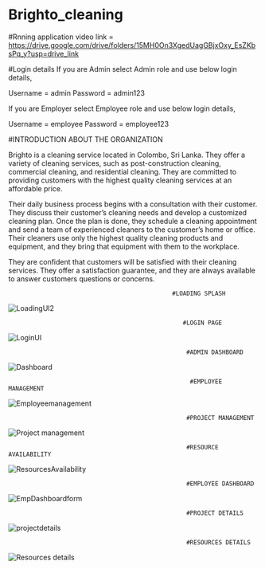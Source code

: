 # Brighto_cleaning
#Rnning application video link = https://drive.google.com/drive/folders/15MH0On3XgedUagGBjxOxy_EsZKbsPq_y?usp=drive_link


#Login details
If you are Admin select Admin role and use below login details,

Username = admin
Password = admin123

If you are Employer select Employee role and use below login details,

Username = employee
Password = employee123
                         



#INTRODUCTION ABOUT THE ORGANIZATION

Brighto is a cleaning service located in Colombo, Sri Lanka. They offer a variety of cleaning services, such as 
post-construction cleaning, commercial cleaning, and residential cleaning. They are committed to providing 
customers with the highest quality cleaning services at an affordable price.


Their daily business process begins with a consultation with their customer. They discuss their customer’s 
cleaning needs and develop a customized cleaning plan. Once the plan is done, they schedule a cleaning 
appointment and send a team of experienced cleaners to the customer’s home or office. Their cleaners use 
only the highest quality cleaning products and equipment, and they bring that equipment with them to the 
workplace.


They are confident that customers will be satisfied with their cleaning services. They offer a satisfaction 
guarantee, and they are always available to answer customers questions or concerns.
              
                                                  #LOADING SPLASH
![LoadingUI2](https://github.com/ChathulaShashan/Brighto_cleaning/assets/97799771/da67ebc9-dbe5-4575-9833-ddaedb1170d0)

                                                     #LOGIN PAGE
 ![LoginUI](https://github.com/ChathulaShashan/Brighto_cleaning/assets/97799771/2b78d2bd-8e1b-49bf-ac58-89b776525c3b)
 
                                                      #ADMIN DASHBOARD
![Dashboard](https://github.com/ChathulaShashan/Brighto_cleaning/assets/97799771/98645897-4939-4b96-8596-15173468c741)

                                                       #EMPLOYEE MANAGEMENT
 ![Employeemanagement](https://github.com/ChathulaShashan/Brighto_cleaning/assets/97799771/36fb5186-aed9-4ae8-8e5d-a6582780676c)
 
                                                      #PROJECT MANAGEMENT
  ![Project management](https://github.com/ChathulaShashan/Brighto_cleaning/assets/97799771/6af4f85f-b15f-44da-91cc-97cd9ce28b95)
  
                                                      #RESOURCE AVAILABILITY
 ![ResourcesAvailability](https://github.com/ChathulaShashan/Brighto_cleaning/assets/97799771/e7b29950-9541-4d6b-ab97-4832509a0a07)
 
                                                      #EMPLOYEE DASHBOARD
![EmpDashboardform](https://github.com/ChathulaShashan/Brighto_cleaning/assets/97799771/d7d445fb-6fc6-413a-801a-6ebb85708a5c)
        
                                                      #PROJECT DETAILS
 ![projectdetails](https://github.com/ChathulaShashan/Brighto_cleaning/assets/97799771/f6acd344-60d7-4741-9fb5-f3684fedfc09)
 
                                                      #RESOURCES DETAILS
![Resources details](https://github.com/ChathulaShashan/Brighto_cleaning/assets/97799771/a71036c4-0b52-4d8a-8fad-0f4b4feaf674)


                                                      
   
   
   
   
   
